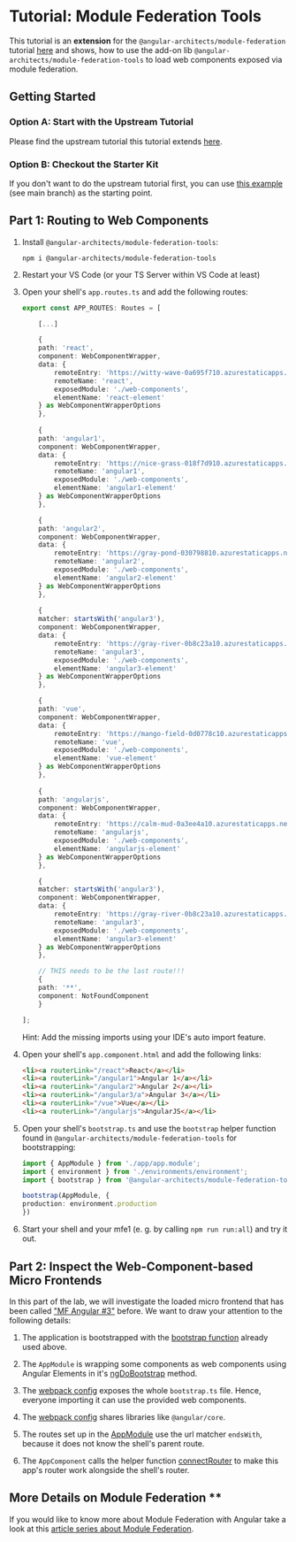 # Tutorial: Module Federation Tools

This tutorial is an **extension** for the ``@angular-architects/module-federation`` tutorial [here](https://github.com/angular-architects/module-federation-plugin/blob/main/libs/mf/tutorial/tutorial.md) and shows, how to use the add-on lib ``@angular-architects/module-federation-tools`` to load web components exposed via module federation.

## Getting Started

### Option A: Start with the Upstream Tutorial

Please find the upstream tutorial this tutorial extends [here](https://github.com/angular-architects/module-federation-plugin/blob/main/libs/mf/tutorial/tutorial.md).

### Option B: Checkout the Starter Kit

If you don't want to do the upstream tutorial first, you can use [this example](https://github.com/manfredsteyer/module-federation-plugin-example) (see main branch) as the starting point.


## Part 1: Routing to Web Components

1. Install ``@angular-architects/module-federation-tools``:

    ```
    npm i @angular-architects/module-federation-tools
    ```

2. Restart your VS Code (or your TS Server within VS Code at least)

3. Open your shell's ``app.routes.ts`` and add the following routes:

    ```typescript
    export const APP_ROUTES: Routes = [

        [...]

        {
        path: 'react',
        component: WebComponentWrapper,
        data: {
            remoteEntry: 'https://witty-wave-0a695f710.azurestaticapps.net/remoteEntry.js',
            remoteName: 'react',
            exposedModule: './web-components',
            elementName: 'react-element'
        } as WebComponentWrapperOptions
        },   
        
        {
        path: 'angular1',
        component: WebComponentWrapper,
        data: {
            remoteEntry: 'https://nice-grass-018f7d910.azurestaticapps.net/remoteEntry.js',
            remoteName: 'angular1',
            exposedModule: './web-components',
            elementName: 'angular1-element'
        } as WebComponentWrapperOptions
        },    

        {
        path: 'angular2',
        component: WebComponentWrapper,
        data: {
            remoteEntry: 'https://gray-pond-030798810.azurestaticapps.net//remoteEntry.js',
            remoteName: 'angular2',
            exposedModule: './web-components',
            elementName: 'angular2-element'
        } as WebComponentWrapperOptions
        },   
        
        {
        matcher: startsWith('angular3'),
        component: WebComponentWrapper,
        data: {
            remoteEntry: 'https://gray-river-0b8c23a10.azurestaticapps.net/remoteEntry.js',
            remoteName: 'angular3',
            exposedModule: './web-components',
            elementName: 'angular3-element'
        } as WebComponentWrapperOptions
        }, 

        {
        path: 'vue',
        component: WebComponentWrapper,
        data: {
            remoteEntry: 'https://mango-field-0d0778c10.azurestaticapps.net/remoteEntry.js',
            remoteName: 'vue',
            exposedModule: './web-components',
            elementName: 'vue-element'
        } as WebComponentWrapperOptions
        },  
        
        {
        path: 'angularjs',
        component: WebComponentWrapper,
        data: {
            remoteEntry: 'https://calm-mud-0a3ee4a10.azurestaticapps.net/remoteEntry.js',
            remoteName: 'angularjs',
            exposedModule: './web-components',
            elementName: 'angularjs-element'
        } as WebComponentWrapperOptions
        },     

        {
        matcher: startsWith('angular3'),
        component: WebComponentWrapper,
        data: {
            remoteEntry: 'https://gray-river-0b8c23a10.azurestaticapps.net/remoteEntry.js',
            remoteName: 'angular3',
            exposedModule: './web-components',
            elementName: 'angular3-element'
        } as WebComponentWrapperOptions
        }, 

        // THIS needs to be the last route!!!
        {
        path: '**',
        component: NotFoundComponent
        }

    ];
    ```

    Hint: Add the missing imports using your IDE's auto import feature.

4. Open your shell's ``app.component.html`` and add the following links:

    ```html
    <li><a routerLink="/react">React</a></li>
    <li><a routerLink="/angular1">Angular 1</a></li>
    <li><a routerLink="/angular2">Angular 2</a></li>
    <li><a routerLink="/angular3/a">Angular 3</a></li>
    <li><a routerLink="/vue">Vue</a></li>
    <li><a routerLink="/angularjs">AngularJS</a></li>
    ```

5. Open your shell's ``bootstrap.ts`` and use the ``bootstrap`` helper function found in ``@angular-architects/module-federation-tools`` for bootstrapping:

    ```typescript
    import { AppModule } from './app/app.module';
    import { environment } from './environments/environment';
    import { bootstrap } from '@angular-architects/module-federation-tools';
    
    bootstrap(AppModule, {
    production: environment.production
    })
    ```

6. Start your shell and your mfe1 (e. g. by calling ``npm run run:all``) and try it out.

## Part 2: Inspect the Web-Component-based Micro Frontends

In this part of the lab, we will investigate the loaded micro frontend that has been called ["MF Angular #3"](https://github.com/manfredsteyer/angular3-app) before. We want to draw your attention to the following details:

1. The application is bootstrapped with the [bootstrap function](https://github.com/manfredsteyer/angular3-app/blob/main/src/bootstrap.ts) already used above.

2. The ``AppModule`` is wrapping some components as web components using Angular Elements in it's [ngDoBootstrap](https://github.com/manfredsteyer/angular3-app/blob/main/src/app/app.module.ts) method.

3. The [webpack config](https://github.com/manfredsteyer/angular3-app/blob/main/webpack.config.js) exposes the whole ``bootstrap.ts`` file. Hence, everyone importing it can use the provided web components. 

4. The [webpack config](https://github.com/manfredsteyer/angular3-app/blob/main/webpack.config.js) shares libraries like ``@angular/core``. 

5. The routes set up in the [AppModule](https://github.com/manfredsteyer/angular3-app/blob/main/src/app/app.module.ts) use the url matcher ``endsWith``, because it does not know the shell's parent route.

6. The ``AppComponent`` calls the helper function [connectRouter](https://github.com/manfredsteyer/angular3-app/blob/main/src/app/app.component.ts) to make this app's router work alongside the shell's router. 


## More Details on Module Federation **

If you would like to know more about Module Federation with Angular take a look at this [article series about Module Federation](https://www.angulararchitects.io/aktuelles/the-microfrontend-revolution-part-2-module-federation-with-angular/).
